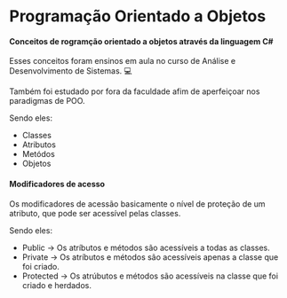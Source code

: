 # Programação Orientado a Objetos

#### Conceitos de rogramção orientado a objetos através da linguagem C#

<p> Esses conceitos foram ensinos em aula no curso de Análise e Desenvolvimento de Sistemas. 💻  </p>

<p> Também foi estudado por fora da faculdade afim de aperfeiçoar nos paradigmas de POO. </p>

Sendo eles:

- Classes 
- Atributos
- Metódos
- Objetos

#### Modificadores de acesso

<p>Os modificadores de acessão basicamente o nível de proteção de um atributo, que pode ser acessível pelas classes.</p>

Sendo eles:

- Public -> Os atríbutos e métodos são acessíveis a todas as classes.
-  Private -> Os atríbutos e métodos são acessíveis apenas a classe que foi criado.
- Protected -> Os atrúbutos e métodos são acessíveis na classe que foi criado e herdados.
